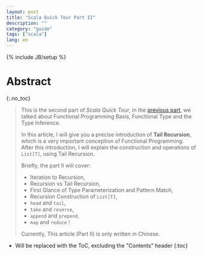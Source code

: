 ```yaml
---
layout: post
title: "Scala Quick Tour Part II"
description: ""
category: "guide"
tags: ["scala"]
lang: en
---
```


{% include JB/setup %}

# Abstract
{:.no_toc}

> This is the second part of _Scala Quick Tour_,
> in the [previous part](https://scozv.github.io/blog/guide/2016/08/21/scala-quick-tour-part-i),
> we talked about Functional Programming Basis, Functional Type and the Type Inference.
>
> In this article, I will give you a precise introduction of **Tail Recursion**,
> which is a very important conception of Functional Programming.
> After this introduction, I will explain the construction and operations of `List[T]`, using
> Tail Recursion.
>
> Briefly, the part II will cover:
>
> * Iteration to Recursion,
> * Recursion vs Tail Recursion,
> * First Glance of Type Parameterization and Pattern Match,
> * Recursion Construction of `List[T]`,
> * `head` and `tail`,
> * `take` and `reverse`,
> * `append` and `prepend`,
> * `map` and `reduce` !
>
> Currently, This article (Part II) is only written in Chinese.

<!--more-->

* Will be replaced with the ToC, excluding the "Contents" header
{:toc}

[^blog_bolero]: [Bolero, a RESTful Scaffold with Scala, Play! and ReactiveMongo](https://scozv.github.io/blog/guide/2016/07/27/bolero-a-restful-scaffold-with-scala)
[^github_bolero]: [Bolero, the Source Code](https://github.com/scozv/bolero)
[^open_progfun1]: [Functional Programming Principles in Scala](https://www.coursera.org/learn/progfun1) from École Polytechnique Fédérale de Lausanne
[^sicp]: [ Structure and Interpretation of Computer Programs](https://mitpress.mit.edu/sicp/)
[^scala_spec_exp]: [Scala Specification, Chapter 6 Expressions](http://www.scala-lang.org/files/archive/spec/2.11/06-expressions.html)
[^scala_progfun_2nd]: Martin Odersky, Lex Spoon, Bill Venners. Programming in Scala (Second Edition), Artima Press
[^wiki_formula]: [原子公式](https://zh.wikipedia.org/wiki/%E5%8E%9F%E5%AD%90%E5%85%AC%E5%BC%8F)
[^wiki_connective]: [逻辑运算符](https://zh.wikipedia.org/wiki/%E9%80%BB%E8%BE%91%E8%BF%90%E7%AE%97%E7%AC%A6)
[^fn_if-then]: 可以通过枚举真值表的方式证明，“蕴含”（$$A \rightarrow B$$）等价于复合命题$$\neg A \vee B$$。更一般地，可以证明，一阶谓词逻辑的所有命题，最多只需要“否定”、“或”两个连接词表示。
